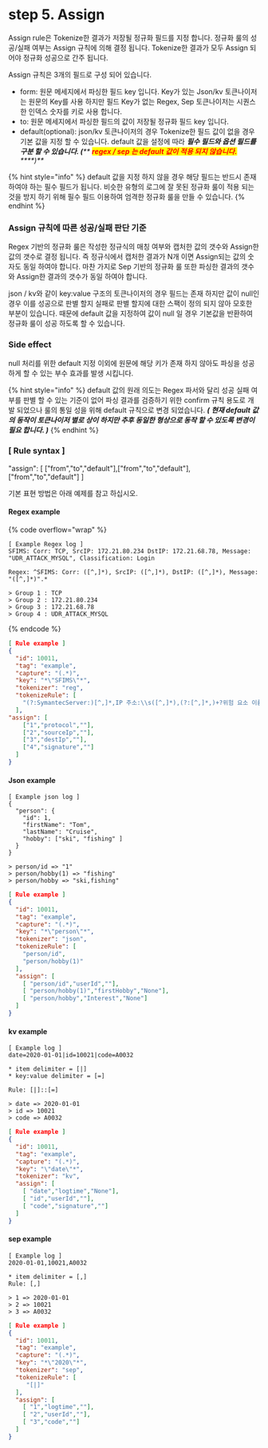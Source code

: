 # step 5. Assign

Assign rule은 Tokenize한 결과가 저장될 정규화 필드를 지정 합니다. 정규화 룰의 성공/실패 여부는 Assign 규칙에 의해 결정 됩니다. Tokenize한 결과가 모두 Assign 되어야 정규화 성공으로 간주 됩니다.

Assign 규칙은 3개의 필드로 구성 되어 있습니다.

* form: 원문 메세지에서 파싱한 필드 key 입니다. Key가 있는 Json/kv 토큰나이저는 원문의 Key를 사용 하지만  필드 Key가 없는 Regex, Sep 토큰나이저는 시퀀스한 인덱스 숫자를 키로 사용 합니다.
* to: 원문 메세지에서 파싱한 필드의 값이 저장될 정규화 필드 key 입니다.
* default(optional): json/kv 토큰나이저의 경우 Tokenize한 필드 값이 없을 경우 기본 값을 지정 할 수 있습니다. default 값을 설정에 따라 _**필수 필드와 옵션 필드를 구분 할 수 있습니다. (**** **<mark style="color:red;">**regex / sep 는 default 값이 적용 되지 않습니다.**</mark>** ****)**_

{% hint style="info" %}
default 값을 지정 하지 않을 경우 해당 필드는 반드시 존재 하여야 하는 필수 필드가 됩니다. 비슷한 유형의 로그에 잘 못된 정규화 룰이 적용 되는 것을 방지 하기 위해  필수 필드 이용하여 엄격한 정규화 룰을 만들 수 있습니다.
{% endhint %}

### Assign 규칙에 따른 성공/실패 판단 기준

Regex 기반의 정규화 룰은 작성한 정규식의 매칭 여부와 캡처한 값의 갯수와 Assign한 값의 갯수로 결정 됩니다. 즉 정규식에서 캡처한 결과가 N개 이면 Assign되는 값의 숫자도 동일 하여야 합니다. 마찬 가지로 Sep 기반의 정규화 룰 또한 파싱한 결과의 갯수와 Assign한 결과의 갯수가 동일 하여야 합니다.

json / kv와 같이 key:value 구조의 토큰나이저의 경우 필드는 존재 하지만 값이 null인 경우 이를 성공으로 판별 할지 실패로 판별 할지에 대한 스팩이 정의 되지 않아 모호한 부분이 있습니다. 때문에 default 값을 지정하여 값이 null 일 경우 기본값을 반환하여 정규화 룰이 성공 하도록 할 수 있습니다.

### Side effect

null 처리를 위한 default 지정 이외에 원문에 해당 키가 존재 하지 않아도 파싱을 성공 하게 할 수 있는 부수 효과를 발생 시킵니다.

{% hint style="info" %}
default 값의 원래 의도는 Regex 파서와 달리 성공 실패 여부를 판별 할 수 있는 기준이 없어 파싱 결과를 검증하기 위한 confirm 규칙 용도로 개발 되었으나 룰의 통일 성을 위해 default 규칙으로 변경 되었습니다. _**( 현재 default 값의 동작이 토큰나이저 별로 상이 하지만 추후 동일한 형상으로 동작 할 수 있도록 변경이 필요 합니다. )**_
{% endhint %}

### \[ Rule syntax ]&#x20;

"assign": \[ \["from","to","default"],\["from","to","default"],\["from","to","default"] ]



기본 표현 방법은 아래 예제를 참고 하십시오.

#### Regex example

{% code overflow="wrap" %}
```
[ Example Regex log ]
SFIMS: Corr: TCP, SrcIP: 172.21.80.234 DstIP: 172.21.68.78, Message: "UDR_ATTACK_MYSQL", Classification: Login

Regex: ^SFIMS: Corr: ([^,]*), SrcIP: ([^,]*), DstIP: ([^,]*), Message: "([^,]*)".*

> Group 1 : TCP
> Group 2 : 172.21.80.234
> Group 3 : 172.21.68.78
> Group 4 : UDR_ATTACK_MYSQL
```
{% endcode %}

```json
[ Rule example ]
{
  "id": 10011,
  "tag": "example",
  "capture": "(.*)",
  "key": "*\"SFIMS\"*",
  "tokenizer": "reg",
  "tokenizeRule": [
    "(?:SymantecServer:)[^,]*,IP 주소:\\s([^,]*),(?:[^,]*,)+?위험 요소 이름:\\s([^,]*),(?:발생:\\s[^,]*),([^,]*),(?:[^,]*,)*?이벤트 시간:\\s([^,]*),(?:[^,]*,)"
  ],
"assign": [
    ["1","protocol",""],
    ["2","sourceIp",""],
    ["3","destIp",""],
    ["4","signature",""]
  ]
}
```

#### Json example

```
[ Example json log ]
{
  "person": {
    "id": 1,
    "firstName": "Tom",
    "lastName": "Cruise",
    "hobby": ["ski", "fishing" ]
  }
}

> person/id => "1"
> person/hobby(1) => "fishing"
> person/hobby => "ski,fishing"
```

```json
[ Rule example ]
{
  "id": 10011,
  "tag": "example",
  "capture": "(.*)",
  "key": "*\"person\"*",
  "tokenizer": "json",
  "tokenizeRule": [
    "person/id",
    "person/hobby(1)"
  ],
  "assign": [
    [ "person/id","userId",""],
    [ "person/hobby(1)","firstHobby","None"],
    [ "person/hobby","Interest","None"]
  ]
}
```

#### kv example

```
[ Example log ]
date=2020-01-01|id=10021|code=A0032

* item delimiter = [|]
* key:value delimiter = [=]

Rule: [|]::[=]

> date => 2020-01-01
> id => 10021
> code => A0032

```

```json
[ Rule example ]
{
  "id": 10011,
  "tag": "example",
  "capture": "(.*)",
  "key": "\"date\"*",
  "tokenizer": "kv",
  "assign": [
    [ "date","logtime","None"],
    [ "id","userId",""],
    [ "code","signature",""]
  ]
}
```

#### sep example

```
[ Example log ]
2020-01-01,10021,A0032

* item delimiter = [,]
Rule: [,]

> 1 => 2020-01-01
> 2 => 10021
> 3 => A0032

```

```json
[ Rule example ]
{
  "id": 10011,
  "tag": "example",
  "capture": "(.*)",
  "key": "*\"2020\"*",
  "tokenizer": "sep",
  "tokenizeRule": [ 
     "[|]"
  ],
  "assign": [
    [ "1","logtime",""],
    [ "2","userId",""],
    [ "3","code",""]
  ]
}
```
